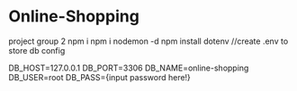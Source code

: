 # Online-Shopping

project group 2
npm i
npm i nodemon -d
npm install dotenv
//create .env to store db config

DB_HOST=127.0.0.1
DB_PORT=3306
DB_NAME=online-shopping
DB_USER=root
DB_PASS={input password here!}


